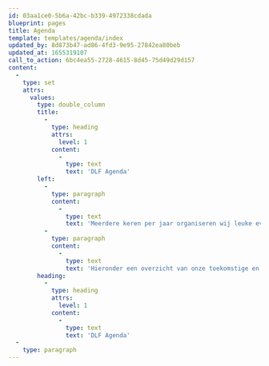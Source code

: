 ```yaml
---
id: 03aa1ce0-5b6a-42bc-b339-4972338cdada
blueprint: pages
title: Agenda
template: templates/agenda/index
updated_by: 8d873b47-ad86-4fd3-9e95-27842ea80beb
updated_at: 1655319107
call_to_action: 6bc4ea55-2728-4615-8d45-75d49d29d157
content:
  -
    type: set
    attrs:
      values:
        type: double_column
        title:
          -
            type: heading
            attrs:
              level: 1
            content:
              -
                type: text
                text: 'DLF Agenda'
        left:
          -
            type: paragraph
            content:
              -
                type: text
                text: 'Meerdere keren per jaar organiseren wij leuke events voor onze leden, in een ongedwongen sfeer leren leden elkaar beter kennen en ontstaat er ruimte voor kennisdeling en samenwerking.'
          -
            type: paragraph
            content:
              -
                type: text
                text: 'Hieronder een overzicht van onze toekomstige en voorgaande evenementen.'
        heading:
          -
            type: heading
            attrs:
              level: 1
            content:
              -
                type: text
                text: 'DLF Agenda'
  -
    type: paragraph
---
```

